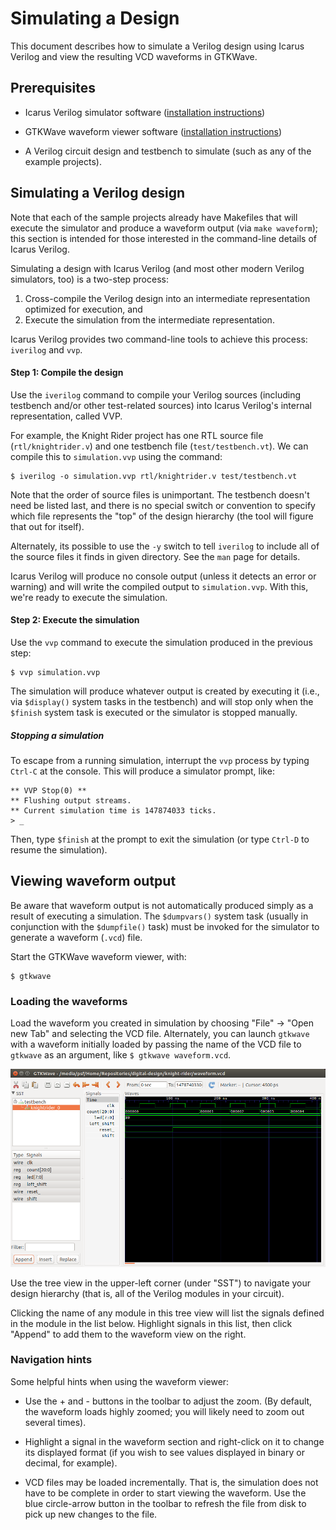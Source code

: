 # Simulating a Design

This document describes how to simulate a Verilog design using Icarus Verilog and view the resulting VCD waveforms in GTKWave.

## Prerequisites

* Icarus Verilog simulator software ([installation instructions](install-instructions.md))

* GTKWave waveform viewer software ([installation instructions](install-instructions.md))

* A Verilog circuit design and testbench to simulate (such as any of the example projects).

## Simulating a Verilog design

Note that each of the sample projects already have Makefiles that will execute the simulator and produce a waveform output (via `make waveform`); this section is intended for those interested in the command-line details of Icarus Verilog.

Simulating a design with Icarus Verilog (and most other modern Verilog simulators, too) is a two-step process:

1. Cross-compile the Verilog design into an intermediate representation optimized for execution, and
2. Execute the simulation from the intermediate representation.

Icarus Verilog provides two command-line tools to achieve this process: `iverilog` and `vvp`.

#### Step 1: Compile the design

Use the `iverilog` command to compile your Verilog sources (including testbench and/or other test-related sources) into Icarus Verilog's internal representation, called VVP.

For example, the Knight Rider project has one RTL source file (`rtl/knightrider.v`) and one testbench file (`test/testbench.vt`). We can compile this to `simulation.vvp` using the command:

```
$ iverilog -o simulation.vvp rtl/knightrider.v test/testbench.vt
```

Note that the order of source files is unimportant. The testbench doesn't need be listed last, and there is no special switch or convention to specify which file represents the "top" of the design hierarchy (the tool will figure that out for itself).

Alternately, its possible to use the `-y` switch to tell `iverilog` to include all of the source files it finds in given directory. See the `man` page for details.

Icarus Verilog will produce no console output (unless it detects an error or warning) and will write the compiled output to `simulation.vvp`. With this, we're ready to execute the simulation.

#### Step 2: Execute the simulation

Use the `vvp` command to execute the simulation produced in the previous step:

```
$ vvp simulation.vvp
```

The simulation will produce whatever output is created by executing it (i.e., via `$display()` system tasks in the testbench) and will stop only when the `$finish` system task is executed or the simulator is stopped manually.

##### Stopping a simulation

To escape from a running simulation, interrupt the `vvp` process by typing `Ctrl-C` at the console. This will produce a simulator prompt, like:

```
** VVP Stop(0) **
** Flushing output streams.
** Current simulation time is 147874033 ticks.
> _
```

Then, type `$finish` at the prompt to exit the simulation (or type `Ctrl-D` to resume the simulation).

## Viewing waveform output

Be aware that waveform output is not automatically produced simply as a result of executing a simulation. The `$dumpvars()` system task (usually in conjunction with the `$dumpfile()` task) must be invoked for the simulator to generate a waveform (`.vcd`) file.

Start the GTKWave waveform viewer, with:

```
$ gtkwave
```

### Loading the waveforms

Load the waveform you created in simulation by choosing "File" -> "Open new Tab" and selecting the VCD file. Alternately, you can launch `gtkwave` with a waveform initially loaded by passing the name of the VCD file to `gtkwave` as an argument, like `$ gtkwave waveform.vcd`.

![GTKWave](images/sim.png)

Use the tree view in the upper-left corner (under "SST") to navigate your design hierarchy (that is, all of the Verilog modules in your circuit).

Clicking the name of any module in this tree view will list the signals defined in the module in the list below. Highlight signals in this list, then click "Append" to add them to the waveform view on the right.

### Navigation hints

Some helpful hints when using the waveform viewer:

* Use the + and - buttons in the toolbar to adjust the zoom. (By default, the waveform loads highly zoomed; you will likely need to zoom out several times).

* Highlight a signal in the waveform section and right-click on it to change its displayed format (if you wish to see values displayed in binary or decimal, for example).

* VCD files may be loaded incrementally. That is, the simulation does not have to be complete in order to start viewing the waveform. Use the blue circle-arrow button in the toolbar to refresh the file from disk to pick up new changes to the file.

